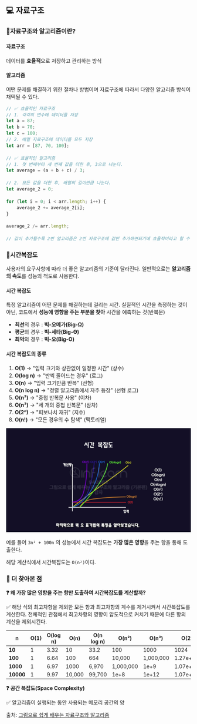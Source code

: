 ## 💻 자료구조

### 📌자료구조와 알고리즘이란?

#### 자료구조

데이터를 **효율적**으로 저장하고 관리하는 방식

#### 알고리즘

어떤 문제를 해결하기 위한 절차나 방법이며 자료구조에 따라서 다양한 알고리즘 방식이 채택될 수 있다.

```javascript
// ✅ 효율적인 자료구조
// 1. 각각의 변수에 데이터를 저장
let a = 87;
let b = 70;
let c = 100;
// 2. 배열 자료구조에 데이터를 모두 저장
let arr = [87, 70, 100];

// ✅ 효율적인 알고리즘
// 1. 첫 번째부터 세 번째 값을 더한 후, 3으로 나눈다.
let average = (a + b + c) / 3;

// 2. 모든 값을 더한 후, 배열의 길이만큼 나눈다.
let average_2 = 0;

for (let i = 0; i < arr.length; i++) {
    average_2 += average_2[i];
}

average_2 /= arr.length;

// 값이 추가될수록 2번 알고리즘은 2번 자료구조에 값만 추가하면되기에 효율적이라고 할 수 있다.
```

### 📌시간복잡도

사용자의 요구사항에 따라 더 좋은 알고리즘의 기준이 달라진다.
일반적으로는 **알고리즘의 속도**를 성능의 척도로 사용한다.

#### 시간 복잡도

특정 알고리즘이 어떤 문제를 해결하는데 걸리는 시간.
실질적인 시간을 측정하는 것이 아닌, 코드에서 **성능에 영향을 주는 부분을 찾아** 시간을 예측하는 것(반복문)

-   **최선**의 경우 : **빅-오메가(Big-Ω)**
-   **평균**의 경우 : **빅-세타(Big-Θ)**
-   **최악**의 경우 : **빅-오(Big-O)**

#### 시간 복잡도의 종류

1. **O(1)** → "입력 크기와 상관없이 일정한 시간" (상수)
2. **O(log n)** → "반씩 줄어드는 경우" (로그)
3. **O(n)** → "입력 크기만큼 반복" (선형)
4. **O(n log n)** → "정렬 알고리즘에서 자주 등장" (선형 로그)
5. **O(n²)** → "중첩 반복문 사용" (이차)
6. **O(n³)** → "세 개의 중첩 반복문" (삼차)
7. **O(2ⁿ)** → "피보나치 재귀" (지수)
8. **O(n!)** → "모든 경우의 수 탐색" (팩토리얼)

![alt text](./public/시간_복잡도.png)

예를 들어 `3n² + 100n` 의 성능에서 시간 복잡도는 **가장 많은 영향**을 주는 항을 통해 도출한다.

해당 계산식에서 시간복잡도는 `O(n²)`이다.

### 📌 더 찾아본 점

**❓ 왜 가장 많은 영향을 주는 항만 도출하여 시간복잡도를 계산할까?**

✅ 해당 식의 최고차항을 제외한 모든 항과 최고차항의 계수를 제거시켜서 시간복잡도를 계산한다. 전체적인 관점에서 최고차항의 영향이 압도적으로 커치기 때문에 다른 항의 계산을 제외시킨다.

| n         | O(1) | O(log n) | O(n)   | O(n log n) | O(n²)     | O(n³)     | O(2^n)     | O(n!)       |
| --------- | ---- | -------- | ------ | ---------- | --------- | --------- | ---------- | ----------- |
| **10**    | 1    | 3.32     | 10     | 33.2       | 100       | 1000      | 1024       | 3,628,800   |
| **100**   | 1    | 6.64     | 100    | 664        | 10,000    | 1,000,000 | 1.27e+30   | 9.33e+157   |
| **1000**  | 1    | 6.97     | 1000   | 6,970      | 1,000,000 | 1e+9      | 1.07e+301  | 4.02e+2567  |
| **10000** | 1    | 9.97     | 10,000 | 99,700     | 1e+8      | 1e+12     | 1.07e+3010 | 3.32e+35659 |

**❓ 공간 복잡도(Space Complexity)**

✅ 알고리즘이 실행되는 동안 사용되는 메모리 공간의 양

출처: [그림으로 쉽게 배우는 자료구조와 알고리즘](https://www.inflearn.com/course/%EC%9E%90%EB%A3%8C%EA%B5%AC%EC%A1%B0-%EC%95%8C%EA%B3%A0%EB%A6%AC%EC%A6%98-%EA%B8%B0%EB%B3%B8/dashboard)
